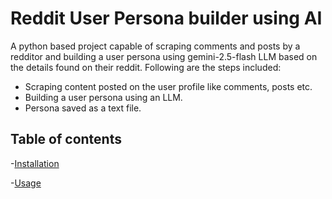 # Reddit User Persona builder using AI

A python based project capable of scraping comments and posts by a redditor and building a user persona using gemini-2.5-flash LLM based on the details found on their reddit. Following are the steps included:

- Scraping content posted on the user profile like comments, posts etc.
- Building a user persona using an LLM.
- Persona saved as a text file.

## Table of contents

-[Installation](#installation)

-[Usage](#usage)
